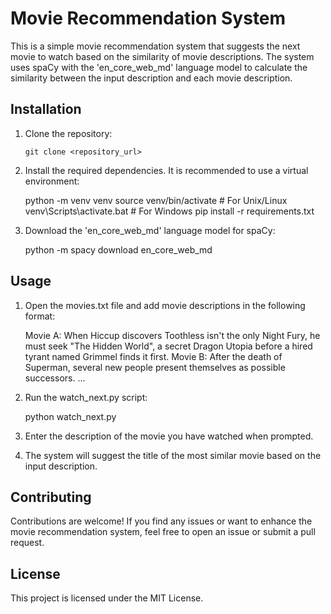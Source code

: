 # Movie Recommendation System

This is a simple movie recommendation system that suggests the next movie to watch based on the similarity of movie descriptions. The system uses spaCy with the 'en_core_web_md' language model to calculate the similarity between the input description and each movie description.

## Installation

1. Clone the repository:

   ```shell
   git clone <repository_url>

2. Install the required dependencies. It is recommended to use a virtual environment:

   python -m venv venv
   source venv/bin/activate  # For Unix/Linux
   venv\Scripts\activate.bat  # For Windows
   pip install -r requirements.txt

3. Download the 'en_core_web_md' language model for spaCy:

    python -m spacy download en_core_web_md

## Usage

1. Open the movies.txt file and add movie descriptions in the following format:

   Movie A: When Hiccup discovers Toothless isn't the only Night Fury, he must seek "The Hidden World", a secret Dragon Utopia before a hired tyrant named Grimmel finds it first.
   Movie B: After the death of Superman, several new people present themselves as possible successors.
   ...

2. Run the watch_next.py script:

    python watch_next.py

3. Enter the description of the movie you have watched when prompted.

4. The system will suggest the title of the most similar movie based on the input description.

## Contributing

Contributions are welcome! If you find any issues or want to enhance the movie recommendation system, feel free to open an issue or submit a pull request.

## License

This project is licensed under the MIT License.

